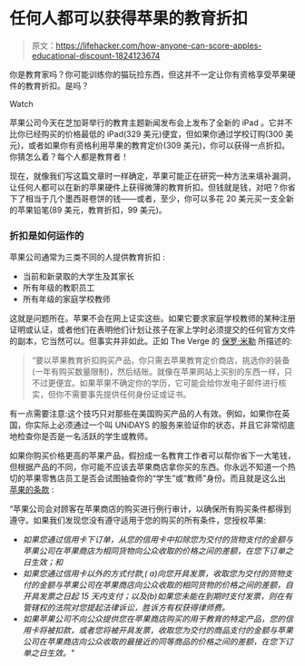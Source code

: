 # 任何人都可以获得苹果的教育折扣

> 原文：<https://lifehacker.com/how-anyone-can-score-apples-educational-discount-1824123674>

你是教育家吗？你可能训练你的猫玩捡东西，但这并不一定让你有资格享受苹果硬件的教育折扣。是吗？

Watch

苹果公司今天在芝加哥举行的教育主题新闻发布会上发布了全新的 iPad 。它并不比你已经购买的价格最低的 iPad(329 美元)便宜，但如果你通过学校订购(300 美元)，或者如果你有资格利用苹果的教育定价(309 美元)，你可以获得一点折扣。你猜怎么着？每个人都是教育者！

现在，就像我们写这篇文章时一样确定，苹果可能正在研究一种方法来填补漏洞，让任何人都可以在新的苹果硬件上获得微薄的教育折扣。但钱就是钱，对吧？你省下了相当于几个墨西哥卷饼的钱——或者，至少，你可以多花 20 美元买一支全新的苹果铅笔(89 美元，教育折扣，99 美元)。

### 折扣是如何运作的

苹果公司通常为三类不同的人提供教育折扣 :

*   当前和新录取的大学生及其家长
*   所有年级的教职员工
*   所有年级的家庭学校教师

这就是问题所在。苹果不会在网上证实这些。如果它要求家庭学校教师的某种注册证明或认证，或者他们在表明他们计划让孩子在家上学时必须提交的任何官方文件的副本，它当然可以。但事实并非如此。正如 The Verge 的 [保罗·米勒](https://www.theverge.com/circuitbreaker/2018/3/27/17169108/apple-education-discount-how-to-new-ipad) 所描述的:

> “要以苹果教育折扣购买产品，你只需去苹果教育定价商店，挑选你的装备(一年有购买数量限制)，然后结账。就像在苹果网站上买别的东西一样，只不过更便宜。如果苹果不确定你的学历，它可能会给你发电子邮件进行核实，但你不需要事先提供任何身份证或证书。

有一点需要注意:这个技巧只对那些在美国购买产品的人有效。例如，如果你在英国，你实际上必须通过一个叫 UNiDAYS 的服务来验证你的状态，并且它非常彻底地检查你是否是一名活跃的学生或教师。

如果你购买价格更高的苹果产品，假扮成一名教育工作者可以帮你省下一大笔钱，但根据产品的不同，你可能不应该去苹果商店拿你买的东西。你永远不知道一个热切的苹果零售店员工是否会试图抽查你的“学生”或“教师”身份。而且就是这么出 [苹果的条款](https://www.apple.com/us-hed/shop/browse/open/salespolicies/edu) :

“苹果公司会对顾客在苹果商店的购买进行例行审计，以确保所有购买条件都得到遵守。如果我们发现您没有遵守适用于您的购买的所有条件，您授权苹果:

*   *如果您通过信用卡下订单，从您的信用卡中扣除您为交付的货物支付的金额与苹果公司在苹果商店为相同货物向公众收取的价格之间的差额，在您下订单之日生效；和*
*   *如果您通过信用卡以外的方式付款,( a)向您开具发票，收取您为交付的货物支付的金额与苹果公司在苹果商店向公众收取的相同货物的价格之间的差额，自开具发票之日起 15 天内支付；以及(b)如果您未能在到期时支付发票，则在有管辖权的法院对您提起法律诉讼，胜诉方有权获得律师费。*
*   *如果苹果公司不向公众提供您在苹果商店购买的用于教育的特定产品，您的信用卡将被扣款，或者您将被开具发票，收取您为交付的商品支付的金额与苹果公司在苹果商店向公众收取的最接近的同等商品的价格之间的差额，在您下订单之日生效。"*